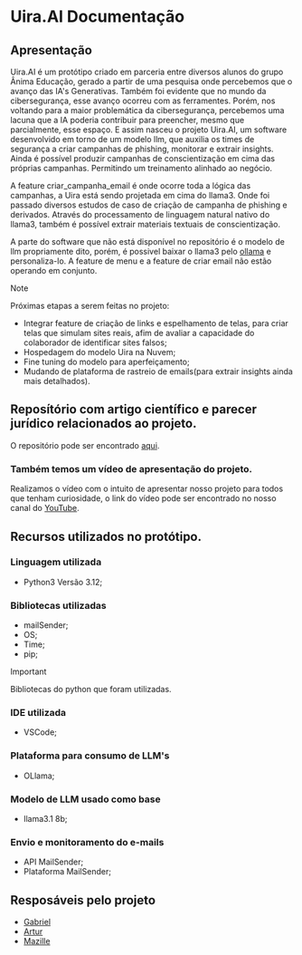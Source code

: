 # Uira.AI Documentação
## Apresentação
Uira.AI é um protótipo criado em parceria entre diversos alunos do grupo Ânima Educação, gerado a partir de uma pesquisa onde percebemos que o avanço das IA's Generativas. Também foi evidente que no mundo da cibersegurança, esse avanço ocorreu com as ferramentes. Porém, nos voltando para a maior problemática da cibersegurança, percebemos uma lacuna que a IA poderia contribuir para preencher, mesmo que parcialmente, esse espaço. E assim nasceu o projeto Uira.AI, um software desenvolvido em torno de um modelo llm, que auxilia os times de segurança a criar campanhas de phishing, monitorar e extrair insights. Ainda é possível produzir campanhas de conscientização em cima das próprias campanhas. Permitindo um treinamento alinhado ao negócio.

A feature criar_campanha_email é onde ocorre toda a lógica das campanhas, a Uira está sendo projetada em cima do llama3. Onde foi passado diversos estudos de caso de criação de campanha de phishing e derivados. Através do processamento de linguagem natural nativo do llama3, também é possível extrair materiais textuais de conscientização.

A parte do software que não está disponível no repositório é o modelo de llm propriamente dito, porém, é possivel baixar o llama3 pelo [ollama](https://ollama.com/download) e personaliza-lo. A feature de menu e a feature de criar email não estão operando em conjunto.

>[!NOTE]
> Próximas etapas a serem feitas no projeto:
> * Integrar feature de criação de links e espelhamento de telas, para criar telas que simulam sites reais, afim de avaliar a capacidade do colaborador de identificar sites falsos;
> * Hospedagem do modelo Uira na Nuvem;
> * Fine tuning do modelo para aperfeiçamento;
> * Mudando de plataforma de rastreio de emails(para extrair insights ainda mais detalhados).
## Reposítório com artigo científico e parecer jurídico relacionados ao projeto.
O repositório pode ser encontrado [aqui](https://drive.google.com/drive/folders/1218Zs7UdzvOnecOGUhzh44NA6JUsUbB8).
### Também temos um vídeo de apresentação do projeto.
Realizamos o vídeo com o intuito de apresentar nosso projeto para todos que tenham curiosidade, o link do vídeo pode ser encontrado no nosso canal do [YouTube](https://www.youtube.com/watch?v=AWap_AUYXsU).
## Recursos utilizados no protótipo.
### Linguagem utilizada
* Python3 Versão 3.12;
### Bibliotecas utilizadas

* mailSender;
* OS;
* Time;
* pip;
> [!IMPORTANT]
> Bibliotecas do python que foram utilizadas.
### IDE utilizada
* VSCode;
### Plataforma para consumo de LLM's
* OLlama;
### Modelo de LLM usado como base
* llama3.1 8b;
### Envio e monitoramento do e-mails
* API MailSender;
* Plataforma MailSender;
## Resposáveis pelo projeto
* [Gabriel](https://www.linkedin.com/in/gabrielgideonmartins)
* [Artur](https://www.linkedin.com/in/artur-valente-0765a4273/)
* [Mazille](https://www.linkedin.com/in/mazille-mafra)
